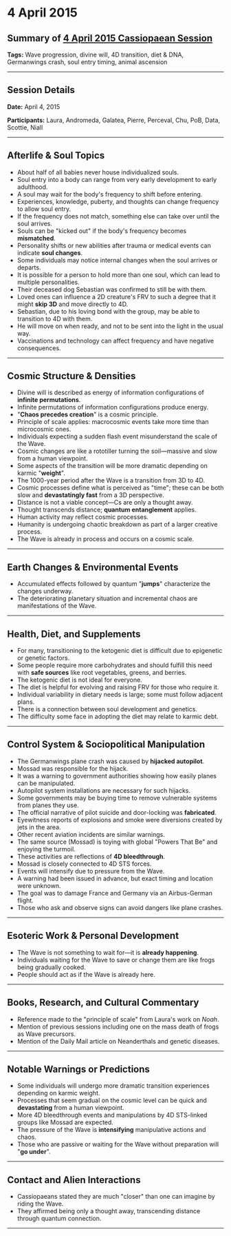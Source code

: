 # 4 April 2015

## Summary of [4 April 2015 Cassiopaean Session](https://cassiopaea.org/forum/threads/session-4-april-2015.37872/#post-567240)

**Tags:** Wave progression, divine will, 4D transition, diet & DNA, Germanwings crash, soul entry timing, animal ascension

---


## Session Details

**Date:** April 4, 2015

**Participants:** Laura, Andromeda, Galatea, Pierre, Perceval, Chu, PoB, Data, Scottie, Niall

---


## Afterlife & Soul Topics

- About half of all babies never house individualized souls.
- Soul entry into a body can range from very early development to early adulthood.
- A soul may wait for the body's frequency to shift before entering.
- Experiences, knowledge, puberty, and thoughts can change frequency to allow soul entry.
- If the frequency does not match, something else can take over until the soul arrives.
- Souls can be "kicked out" if the body's frequency becomes **mismatched**.
- Personality shifts or new abilities after trauma or medical events can indicate **soul changes**.
- Some individuals may notice internal changes when the soul arrives or departs.
- It is possible for a person to hold more than one soul, which can lead to multiple personalities.
- Their deceased dog Sebastian was confirmed to still be with them.
- Loved ones can influence a 2D creature's FRV to such a degree that it might **skip 3D** and move directly to 4D.
- Sebastian, due to his loving bond with the group, may be able to transition to 4D with them.
- He will move on when ready, and not to be sent into the light in the usual way.
- Vaccinations and technology can affect frequency and have negative consequences.

---


## Cosmic Structure & Densities

- Divine will is described as energy of information configurations of **infinite permutations**.
- Infinite permutations of information configurations produce energy.
- "**Chaos precedes creation**" is a cosmic principle.
- Principle of scale applies: macrocosmic events take more time than microcosmic ones.
- Individuals expecting a sudden flash event misunderstand the scale of the Wave.
- Cosmic changes are like a rototiller turning the soil—massive and slow from a human viewpoint.
- Some aspects of the transition will be more dramatic depending on karmic "**weight**".
- The 1000-year period after the Wave is a transition from 3D to 4D.
- Cosmic processes define what is perceived as "time"; these can be both slow and **devastatingly fast** from a 3D perspective.
- Distance is not a viable concept—Cs are only a thought away.
- Thought transcends distance; **quantum entanglement** applies.
- Human activity may reflect cosmic processes.
- Humanity is undergoing chaotic breakdown as part of a larger creative process.
- The Wave is already in process and occurs on a cosmic scale.

---


## Earth Changes & Environmental Events

- Accumulated effects followed by quantum "**jumps**" characterize the changes underway.
- The deteriorating planetary situation and incremental chaos are manifestations of the Wave.

---


## Health, Diet, and Supplements

- For many, transitioning to the ketogenic diet is difficult due to epigenetic or genetic factors.
- Some people require more carbohydrates and should fulfill this need with **safe sources** like root vegetables, greens, and berries.
- The ketogenic diet is not ideal for everyone.
- The diet is helpful for evolving and raising FRV for those who require it.
- Individual variability in dietary needs is large; some must follow adjacent plans.
- There is a connection between soul development and genetics.
- The difficulty some face in adopting the diet may relate to karmic debt.

---


## Control System & Sociopolitical Manipulation

- The Germanwings plane crash was caused by **hijacked autopilot**.
- Mossad was responsible for the hijack.
- It was a warning to government authorities showing how easily planes can be manipulated.
- Autopilot system installations are necessary for such hijacks.
- Some governments may be buying time to remove vulnerable systems from planes they use.
- The official narrative of pilot suicide and door-locking was **fabricated**.
- Eyewitness reports of explosions and smoke were diversions created by jets in the area.
- Other recent aviation incidents are similar warnings.
- The same source (Mossad) is toying with global "Powers That Be" and enjoying the turmoil.
- These activities are reflections of **4D bleedthrough**.
- Mossad is closely connected to 4D STS forces.
- Events will intensify due to pressure from the Wave.
- A warning had been issued in advance, but exact timing and location were unknown.
- The goal was to damage France and Germany via an Airbus-German flight.
- Those who ask and observe signs can avoid dangers like plane crashes.

---


## Esoteric Work & Personal Development

- The Wave is not something to wait for—it is **already happening**.
- Individuals waiting for the Wave to save or change them are like frogs being gradually cooked.
- People should act as if the Wave is already here.

---


## Books, Research, and Cultural Commentary

- Reference made to the "principle of scale" from Laura's work on *Noah*.
- Mention of previous sessions including one on the mass death of frogs as Wave precursors.
- Mention of the Daily Mail article on Neanderthals and genetic diseases.

---


## Notable Warnings or Predictions

- Some individuals will undergo more dramatic transition experiences depending on karmic weight.
- Processes that seem gradual on the cosmic level can be quick and **devastating** from a human viewpoint.
- More 4D bleedthrough events and manipulations by 4D STS-linked groups like Mossad are expected.
- The pressure of the Wave is **intensifying** manipulative actions and chaos.
- Those who are passive or waiting for the Wave without preparation will "**go under**".

---


## Contact and Alien Interactions

- Cassiopaeans stated they are much "closer" than one can imagine by riding the Wave.
- They affirmed being only a thought away, transcending distance through quantum connection.

---



